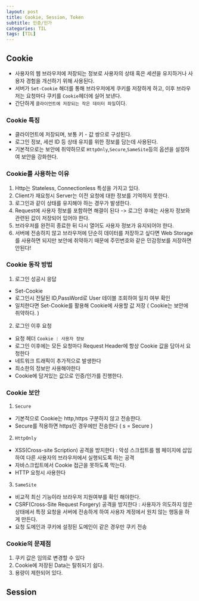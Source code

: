 ```yaml
---
layout: post
title: Cookie, Session, Token
subtitle: 인증/인가
categories: TIL
tags: [TIL]
---
```


## Cookie
- 사용자의 웹 브라우저에 저장되는 정보로 사용자의 상태 혹은 세션을 유지하거나 사용자 경험을 개선하기 위해 사용된다.
- 서버가 `Set-Cookie` 해더를 통해 브라우저에게 쿠키를 저장하게 하고, 이후 브라우저는 요청마다 쿠키를 `Cookie`헤더에 실어 보낸다.
- 간단하게 `클라이언트에 저장되는 작은 데이터 파일`이다.

### Cookie 특징
- 클라이언트에 저장되며, 보통 키 - 값 쌍으로 구성된다.
- 로그인 정보, 세션 ID 등 상태 유지를 위한 정보를 담는데 사용된다.
- 기본적으로는 보안에 취약하므로 `HttpOnly`,`Secure`,`SameSite`등의 옵션을 설정하여 보안을 강화한다.

### Cookie를 사용하는 이유
1. Http는 Stateless, Connectionless 특성을 가지고 있다.
2. Client가 재요청시 Server는 이전 요청에 대한 정보를 기억하지 못한다.
3. 로그인과 같이 상태를 유지해야 하는 경우가 발생한다.
4. Request에 사용자 정보를 포함하면 해결이 된다 -> 로그인 후에는 사용자 정보와 관련된 값이 저장되어 있어야 한다.
5. 브라우저를 완전히 종료한 뒤 다시 열어도 사용자 정보가 유지되어야 한다.
6. 서버에 전송하지 않고 브라우저에 단순히 데이터를 저장하고 싶다면 Web Storage를 사용하면 되지만 보안에 취약하기 때문에 주민번호와 같은 민감정보를 저장하면 안된다!

### Cookie 동작 방법

1. 로그인 성공시 응답
- Set-Cookie
- 로그인시 전달된 ID,PassWord로 User 테이블 조회하여 일치 여부 확인
- 일치한다면 Set-Cookie를 활용해 Cookie에 사용할 값 저장 ( Cookie는 보안에 취약하다. )

2. 로그인 이후 요청
- 요청 헤더 `Cookie : 사용자 정보`
- 로그인 이후에는 모든 요청마다 Request Header에 항상 Cookie 값을 담아서 요청한다
- 네트워크 트래픽이 추가적으로 발생한다
- 최소한의 정보만 사용해야한다
- Cookie에 담겨있는 값으로 인증/인가를 진행한다.

### Cookie 보안

1. `Secure` 
- 기본적으로 Cookie는 http,https 구분하지 않고 전송한다.
- Secure를 적용하면 https인 경우에만 전송한다 ( s = Secure )

2. `HttpOnly`
- XSS(Cross-site Scription) 공격을 방지한다 : 악성 스크립트를 웹 페이지에 삽입하여 다른 사용자의 브라우저에서 실행되도록 하는 공격
- 자바스크립트에서 Cookie 접근을 못하도록 막는다.
- HTTP 요청시 사용한다

3. `SameSite` 
- 비교적 최신 기능이라 브라우저 지원여부를 확인 해야한다.
- CSRF(Cross-Site Request Forgery) 공격을 방지한다 : 사용자가 의도하지 않은 상태에서 특정 요청을 서버에 전송하게 하여 사용자 계정에서 원치 않는 행동을 하게 만든다.
- 요청 도메인과 쿠키에 설정된 도메인이 같은 경우만 쿠키 전송

### Cookie의 문제점
1. 쿠키 값은 임의로 변경할 수 있다
2. Cookie에 저장된 Data는 탈취되기 쉽다.
3. 용량이 제한되어 있다.


## Session
